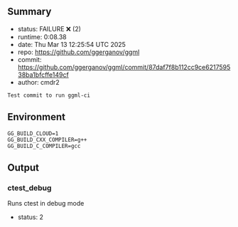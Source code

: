 ## Summary

- status:  FAILURE ❌ (2)
- runtime: 0:08.38
- date:    Thu Mar 13 12:25:54 UTC 2025
- repo:    https://github.com/ggerganov/ggml
- commit:  https://github.com/ggerganov/ggml/commit/87daf7f8b112cc9ce621759538ba1bfcffe149cf
- author:  cmdr2
```
Test commit to run ggml-ci
```

## Environment

```
GG_BUILD_CLOUD=1
GG_BUILD_CXX_COMPILER=g++
GG_BUILD_C_COMPILER=gcc
```

## Output

### ctest_debug

Runs ctest in debug mode
- status: 2
```

```

